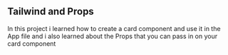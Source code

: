 ## Tailwind and Props

In this project i learned how to create a card component and use it in the App file and i also learned about the Props that you can pass in on your card component
